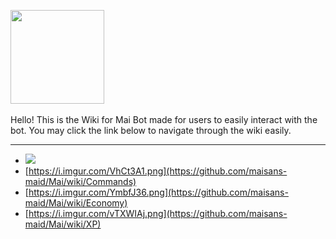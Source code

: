 <img src = 'https://files.catbox.moe/lha6ok.png' align='center' height='150'><br><br>
Hello! This is the Wiki for Mai Bot made for users to easily interact with the bot. You may click the link below to navigate through the wiki easily.
***
- <a href='https://github.com/maisans-maid/Mai/wiki/Anischedule'> <img src = 'https://i.imgur.com/4u4nt4g.png'> </a>
- [https://i.imgur.com/VhCt3A1.png](https://github.com/maisans-maid/Mai/wiki/Commands)
- [https://i.imgur.com/YmbfJ36.png](https://github.com/maisans-maid/Mai/wiki/Economy)
- [https://i.imgur.com/vTXWIAj.png](https://github.com/maisans-maid/Mai/wiki/XP)
